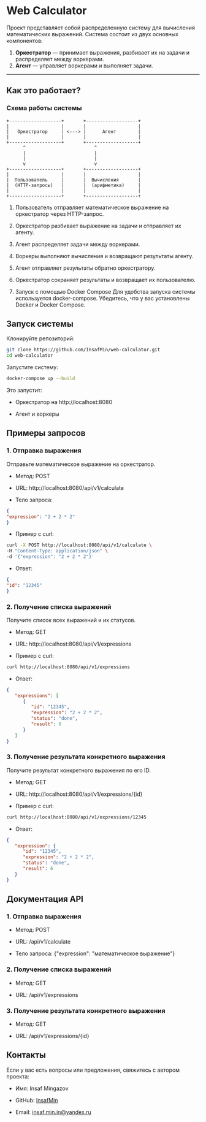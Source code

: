 # Web Calculator

Проект представляет собой распределенную систему для вычисления математических выражений. Система состоит из двух основных компонентов:
1. **Оркестратор** — принимает выражения, разбивает их на задачи и распределяет между воркерами.
2. **Агент** — управляет воркерами и выполняет задачи.

---

## Как это работает?

### Схема работы системы

```plaintext
+-------------------+       +-------------------+    
|                   |       |                   |     
|   Оркестратор     | <---> |      Агент        |
|                   |       |                   |     
+-------------------+       +-------------------+     
      ^                         ^                         
      |                         |                         
      |                         |                         
      v                         v                         
+-------------------+       +-------------------+    
|                   |       |                   |  
|  Пользователь     |       |  Вычисления       |  
|  (HTTP-запросы)   |       |  (арифметика)     |      
|                   |       |                   |     
+-------------------+       +-------------------+   
``` 
1. Пользователь отправляет математическое выражение на оркестратор через HTTP-запрос.

2. Оркестратор разбивает выражение на задачи и отправляет их агенту.

3. Агент распределяет задачи между воркерами.

4. Воркеры выполняют вычисления и возвращают результаты агенту.

5. Агент отправляет результаты обратно оркестратору.

6. Оркестратор сохраняет результаты и возвращает их пользователю. 

1. Запуск с помощью Docker Compose
   Для удобства запуска системы используется docker-compose. Убедитесь, что у вас установлены Docker и Docker Compose.

## Запуск системы

Клонируйте репозиторий:

```bash
git clone https://github.com/InsafMin/web-calculator.git
cd web-calculator
```
Запустите систему:

```bash
docker-compose up --build
```
Это запустит:

 - Оркестратор на http://localhost:8080

 - Агент и воркеры

## Примеры запросов
### 1. Отправка выражения
   Отправьте математическое выражение на оркестратор.

 - Метод: POST

 - URL: http://localhost:8080/api/v1/calculate

 - Тело запроса:

```json
{
"expression": "2 + 2 * 2"
}
```
 - Пример с curl:

```bash
curl -X POST http://localhost:8080/api/v1/calculate \
-H "Content-Type: application/json" \
-d '{"expression": "2 + 2 * 2"}'
```
 - Ответ:

```json
{
"id": "12345"
}
```
### 2. Получение списка выражений
   Получите список всех выражений и их статусов.

 - Метод: GET

 - URL: http://localhost:8080/api/v1/expressions

 - Пример с curl:

```bash
curl http://localhost:8080/api/v1/expressions
```
 - Ответ:

```json
{
   "expressions": [
      {
         "id": "12345",
         "expression": "2 + 2 * 2",
         "status": "done",
         "result": 6
      }
   ]
}
```
### 3. Получение результата конкретного выражения
   Получите результат конкретного выражения по его ID.

 - Метод: GET

 - URL: http://localhost:8080/api/v1/expressions/{id}

 - Пример с curl:

```bash
curl http://localhost:8080/api/v1/expressions/12345
```
 - Ответ:

```json
{
   "expression": {
      "id": "12345",
      "expression": "2 + 2 * 2",
      "status": "done",
      "result": 6
   }
}
```
## Документация API
### 1. Отправка выражения
 - Метод: POST

 - URL: /api/v1/calculate

 - Тело запроса: {"expression": "математическое выражение"}

### 2. Получение списка выражений
 - Метод: GET

 - URL: /api/v1/expressions

### 3. Получение результата конкретного выражения

 - Метод: GET

 - URL: /api/v1/expressions/{id}

## Контакты
Если у вас есть вопросы или предложения, свяжитесь с автором проекта:

 - Имя: Insaf Mingazov

 - GitHub: [InsafMin](https://github.com/InsafMin)
 - Email: [insaf.min.in@yandex.ru](mailto:insaf.min.in@yandex.ru)